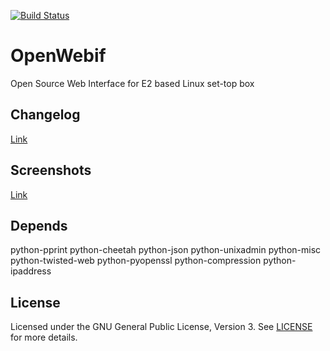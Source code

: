 [![Build Status](https://travis-ci.org/E2OpenPlugins/e2openplugin-OpenWebif.svg?branch=master)](https://travis-ci.org/E2OpenPlugins/e2openplugin-OpenWebif)

# OpenWebif
Open Source Web Interface for E2 based Linux set-top box

## Changelog
[Link](CHANGES.md)

## Screenshots
[Link](screenshots/SCREENSHOTS.md)

## Depends
python-pprint
python-cheetah
python-json
python-unixadmin
python-misc
python-twisted-web
python-pyopenssl
python-compression
python-ipaddress

## License
Licensed under the GNU General Public License, Version 3. See [LICENSE](https://github.com/E2OpenPlugins/e2openplugin-OpenWebif/blob/master/LICENSE.txt) for more details.
